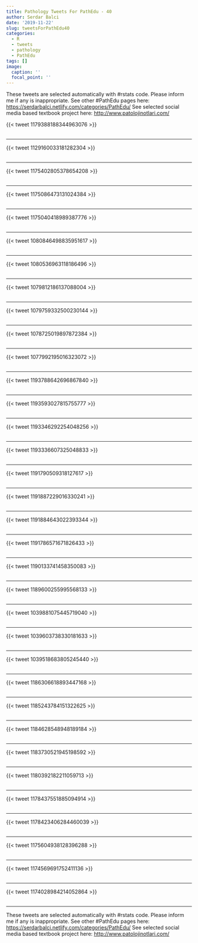 ```yaml
---
title: Pathology Tweets For PathEdu - 40
author: Serdar Balci
date: '2019-11-22'
slug: tweetsForPathEdu40
categories:
  - R
  - tweets
  - pathology
  - PathEdu
tags: []
image:
  caption: ''
  focal_point: ''
---
```



These tweets are selected automatically with #rstats code. Please inform me if any is inappropriate.
See other #PathEdu pages here: https://serdarbalci.netlify.com/categories/PathEdu/ 
See selected social media based textbook project here: http://www.patolojinotlari.com/

{{< tweet 1179388188344963076 >}}
<br>
<br>
<hr>
{{< tweet 1129160033181282304 >}}
<br>
<br>
<hr>
{{< tweet 1175402805378654208 >}}
<br>
<br>
<hr>
{{< tweet 1175086473131024384 >}}
<br>
<br>
<hr>
{{< tweet 1175040418989387776 >}}
<br>
<br>
<hr>
{{< tweet 1080846498835951617 >}}
<br>
<br>
<hr>
{{< tweet 1080536963118186496 >}}
<br>
<br>
<hr>
{{< tweet 1079812186137088004 >}}
<br>
<br>
<hr>
{{< tweet 1079759332500230144 >}}
<br>
<br>
<hr>
{{< tweet 1078725019897872384 >}}
<br>
<br>
<hr>
{{< tweet 1077992195016323072 >}}
<br>
<br>
<hr>
{{< tweet 1193788642696867840 >}}
<br>
<br>
<hr>
{{< tweet 1193593027815755777 >}}
<br>
<br>
<hr>
{{< tweet 1193346292254048256 >}}
<br>
<br>
<hr>
{{< tweet 1193336607325048833 >}}
<br>
<br>
<hr>
{{< tweet 1191790509318127617 >}}
<br>
<br>
<hr>
{{< tweet 1191887229016330241 >}}
<br>
<br>
<hr>
{{< tweet 1191884643022393344 >}}
<br>
<br>
<hr>
{{< tweet 1191786571671826433 >}}
<br>
<br>
<hr>
{{< tweet 1190133741458350083 >}}
<br>
<br>
<hr>
{{< tweet 1189600255995568133 >}}
<br>
<br>
<hr>
{{< tweet 1039881075445719040 >}}
<br>
<br>
<hr>
{{< tweet 1039603738330181633 >}}
<br>
<br>
<hr>
{{< tweet 1039518683805245440 >}}
<br>
<br>
<hr>
{{< tweet 1186306618893447168 >}}
<br>
<br>
<hr>
{{< tweet 1185243784151322625 >}}
<br>
<br>
<hr>
{{< tweet 1184628548948189184 >}}
<br>
<br>
<hr>
{{< tweet 1183730521945198592 >}}
<br>
<br>
<hr>
{{< tweet 1180392182211059713 >}}
<br>
<br>
<hr>
{{< tweet 1178437551885094914 >}}
<br>
<br>
<hr>
{{< tweet 1178423406284460039 >}}
<br>
<br>
<hr>
{{< tweet 1175604938128396288 >}}
<br>
<br>
<hr>
{{< tweet 1174569691752411136 >}}
<br>
<br>
<hr>
{{< tweet 1174028984214052864 >}}
<br>
<br>
<hr>


These tweets are selected automatically with #rstats code. Please inform me if any is inappropriate.
See other #PathEdu pages here: https://serdarbalci.netlify.com/categories/PathEdu/ 
See selected social media based textbook project here: http://www.patolojinotlari.com/
